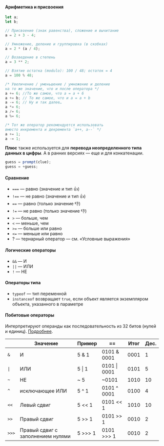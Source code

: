 #### Арифметика и присвоения

```javascript
let a;
let b;

// Присвоение (знак равенства), сложение и вычитание
a = 2 + 3 - 4;

// Умножение, деление и группировка (в скобках)
a = 2 * (a / 4);

// Возведение в степень
a = 3 ** 2;

// Взятие остатка (modulo): 100 / 48; остаток = 4
a = 100 % 48;

/* Увеличение / уменьшение / умножение и деление
на то же значение, что и после оператора */
a += 6; //То же самое, что a = a + 6
a += b; // То же самое, что и a = a + b
a -= 6; // Ну и так далее…
a *= 6;
a /= 6;
a %= 6;

/* Тот же оператор рекомендуется использовать
вместо инкремента и декремента `a++, a--` */
a += 1;
a -= 1;
```

**Плюс** также используется для **перевода неопределенного типа данных в цифры**. А в ранних версиях — еще и для конкатенации.

```javascript
guess = prompt(clue);
guess = +guess;
```

#### Сравнение

- `===` — равно (значение и тип 👍)
- `!==` — не равно (значение и тип 👍)
- `==` — равно (только значение 👎)
- `!=` — не равно (только значение 👎)
- `>` — больше, чем
- `<` — меньше, чем
- `>=` — больше или равно
- `<=` — меньше или равно
- ? — тернарный оператор — см. «Условные выражения»

#### Логические операторы

- `&&` — И
- `||` — ИЛИ
- `!` — НЕ

#### Операторы типа

- `typeof` — тип переменной
- `instanceof` возвращает `true`, если объект является экземпляром объекта, указанного в параметре

#### Побитовые операторы

Интерпретируют операнды как последовательность из 32 битов (нулей и единиц). [Подробнее](https://learn.javascript.ru/bitwise-operators).

|       | Значение                          | Пример  | ==           | Итог | Дес. |
| ----- | --------------------------------- | ------- | ------------ | ---- | ---- |
| `&`   | И                                 | 5 & 1   | 0101 & 0001  | 0001 | 1    |
| `\|`  | ИЛИ                               | 5 \| 1  | 0101 \| 0001 | 0101 | 5    |
| `~`   | НЕ                                | ~ 5     | ~0101        | 1010 | 10   |
| `^`   | исключающее ИЛИ                   | 5 ^ 1   | 0101 ^ 0001  | 0100 | 4    |
| `<<`  | Левый сдвиг                       | 5 << 1  | 0101 << 1    | 1010 | 10   |
| `>>`  | Правый сдвиг                      | 5 >> 1  | 0101 >> 1    | 0010 | 2    |
| `>>>` | Правый сдвиг с заполнением нулями | 5 >>> 1 | 0101 >>> 1   | 0010 | 2    |

